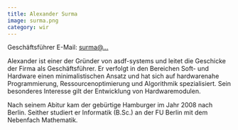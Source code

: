 ```yaml
---
title: Alexander Surma
image: surma.png
category: wir
---
```

<!-- This comment is a workaround for a bug #439 of jekyll -->
Geschäftsführer
E-Mail: [surma@...](mailto:surma@asdf-systems.de)

Alexander ist einer der Gründer von asdf-systems und leitet die Geschicke der Firma als Geschäftsführer.
Er verfolgt in den Bereichen Soft- und Hardware einen minimalistischen Ansatz und hat sich auf hardwarenahe Programmierung, Ressourcenoptimierung und Algorithmik spezialisiert. Sein besonderes Interesse gilt der Entwicklung von Hardwaremodulen.

Nach seinem Abitur kam der gebürtige Hamburger im Jahr 2008 nach Berlin.
Seither studiert er Informatik (B.Sc.) an der FU Berlin mit dem Nebenfach
Mathematik.
